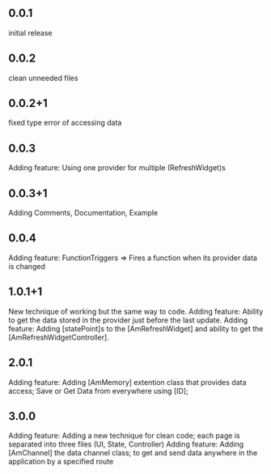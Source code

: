 ## 0.0.1
initial release

## 0.0.2
clean unneeded files 

## 0.0.2+1
fixed type error of accessing data

## 0.0.3
Adding feature: Using one provider for multiple (RefreshWidget)s

## 0.0.3+1
Adding Comments, Documentation, Example

## 0.0.4
Adding feature: FunctionTriggers => Fires a function when its provider data is changed

## 1.0.1+1
New technique of working but the same way to code.
Adding feature: Ability to get the data stored in the provider just before the last update.
Adding feature: Adding [statePoint]s to the [AmRefreshWidget] and ability to get the [AmRefreshWidgetController].

## 2.0.1
Adding feature: Adding [AmMemory] extention class that provides data access;
    Save or Get Data from everywhere using [ID];

## 3.0.0
Adding feature: Adding a new technique for clean code;
    each page is separated into three files (UI, State, Controller)
Adding feature: Adding [AmChannel] the data channel class;
    to get and send data anywhere in the application by a specified route